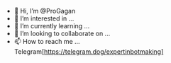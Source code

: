 - 👋 Hi, I’m @ProGagan
- 👀 I’m interested in ...
- 🌱 I’m currently learning ...
- 💞️ I’m looking to collaborate on ...
- 📫 How to reach me ...
Telegram[https://telegram.dog/expertinbotmaking]
<!---
ProGagan/ProGagan is a ✨ special ✨ repository because its `README.md` (this file) appears on your GitHub profile.
You can click the Preview link to take a look at your changes.
--->
